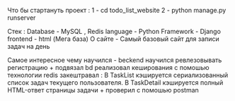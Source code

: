 Что бы стартануть проект :
1 - cd todo_list_website
2 - python manage.py runserver

Стек : 
Database - MySQL , Redis
language - Python
Framework - Django
frontend - html (Мега база)
О сайте - Самый базовый сайт для записи задач на день 

Самое интересное  чему научился - beckend научился ревлезовывать регистрацию + подвязал bd 
реализовал кеширования с помошью технологии redis закештравал :
В TaskList кэшируется сериализованный список задач текущего пользователя.
В TaskDetail кэшируется полный HTML-ответ страницы задачи  + проверил с 
помошью postman 


